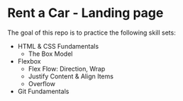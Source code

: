# Rent a Car - Landing page 
The goal of this repo is to practice the following skill sets:

- HTML & CSS Fundamentals
  - The Box Model
- Flexbox
  - Flex Flow: Direction, Wrap
  - Justify Content & Align Items
  - Overflow
- Git Fundamentals
